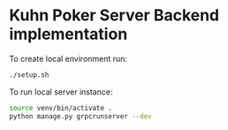 # Kuhn Poker Server Backend implementation

To create local environment run:

```bash
./setup.sh
```

To run local server instance:

```bash
source venv/bin/activate .
python manage.py grpcrunserver --dev
```